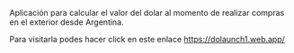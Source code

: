 Aplicación para calcular el valor del dolar al momento de realizar compras en el exterior desde Argentina.

Para visitarla podes hacer click en este enlace https://dolaunch1.web.app/
